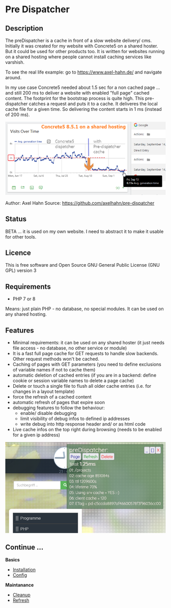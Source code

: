 
# Pre Dispatcher #


## Description ##

The preDispatcher is a cache in front of a slow website delivery/ cms. Initially it was created for my website with Concrete5 on a shared hoster. But it could be used for other products too.
It is written for websites running on a shared hosting where people cannot install caching services like varshish.

To see the real life example: go to https://www.axel-hahn.de/ and navigate around.

In my use case Concrete5 needed about 1.5 sec for a non cached page ... and still 200 ms to deliver a website with enabled "full page" cached content. The footprint for the bootstrap process is quite high. This pre-dispatcher catches a request and puts it to a cache. It deliveres the local cache file for a given time. So delivering the content starts in 1 ms (instead of 200 ms).

![Screenshot: Generation time](./docs/images/generation-time-concrete5.png)

Author: Axel Hahn
Source: https://github.com/axelhahn/pre-dispatcher


## Status ##

BETA ... it is used on my own website. 
I need to abstract it to make it usable for other tools.


## Licence ##

This is free software and Open Source 
GNU General Public License (GNU GPL) version 3


## Requirements ##

* PHP 7 or 8

Means: just plain PHP - no database, no special modules. It can be used on any shared hosting.


## Features ##

* Minimal requirements: it can be used on any shared hoster (it just needs file access - no database, no other service or module)
* It is a fast full page cache for GET requests to handle slow backends. Other request methods won't be cached.
* Caching of pages with GET parameters (you need to define exclusions of variable names if not to cache them)
* automatic deletion of cached entries (if you are in a backend: define cookie or session variable names to delete a page cache)
* Delete or touch a single file to flush all older cache entries (i.e. for changes in a layout template)
* force the refresh of a cached content
* automatic refresh of pages that expire soon
* debugging features to follow the behaviour:
   * enable/ disable debugging
   * limit visibility of debug infos to defined ip addresses
   * write debug into http response header and/ or as html code
* Live cache infos on the top right during browsing (needs to be enabled for a given ip address)

![Screenshot: Cache infos](./docs/images/cache-infos.png)

## Continue ... ##

**Basics**
* [Installation](docs/install.md)
* [Config](docs/config.md)


**Maintanance**

* [Cleanup](docs/cleanup.md)
* [Refresh](docs/refresh.md)